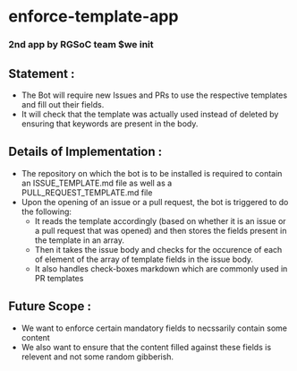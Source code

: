 # enforce-template-app
### 2nd app by RGSoC team $we init

## Statement : 
* The Bot will require new Issues and PRs to use the respective templates and fill out their
fields.
* It will check that the template was actually used instead of deleted by ensuring that
keywords are present in the body.

## Details of Implementation :
* The repository on which the bot is to be installed is required to contain an ISSUE_TEMPLATE.md file as well as a PULL_REQUEST_TEMPLATE.md file
* Upon the opening of an issue or a pull request, the bot is triggered to do the following:
  * It reads the template accordingly (based on whether it is an issue or a pull request that was opened) and then stores the fields present in the template in an array.
  * Then it takes the issue body and checks for the occurence of each of element of the array of template fields in the issue body.
  * It also handles check-boxes markdown which are commonly used in PR templates

## Future Scope :
* We want to enforce certain mandatory fields to necssarily contain some content
* We also want to ensure that the content filled against these fields is relevent and not some random gibberish.
